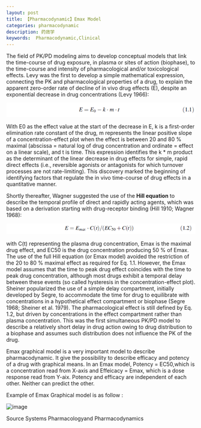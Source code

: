 ```yaml
---
layout: post
title: 【Pharmacodynamic】Emax Model
categories: pharmacodynamic
description: 药效学
keywords:  Pharmacodynamic,Clinical
---
```

The field of PK/PD modeling aims to develop conceptual models that link the time-course of drug exposure, in plasma or sites of action (biophase), to the time-course and intensity of pharmacological and/or toxicological effects. Levy was the first to develop a simple mathematical expression, connecting the PK and
pharmacological properties of a drug, to explain the apparent zero-order rate of decline of in vivo drug effects (E), despite an exponential decrease in drug concentrations (Levy 1966):

![](https://github.com/WenruiTan/Wr.github.io/blob/master/images/posts/pharmacodynamic/1.1.png?raw=true)

With E0 as the effect value at the start of the decrease in E, k is a first-order elimination rate constant of the drug, m represents the linear positive slope of a concentration-effect plot when the effect is between 20 and 80 % maximal (abscissa = natural log of drug concentration and ordinate = effect on a linear scale), and t is time. This expression identifies the k * m product as the determinant of the linear decrease in drug effects for simple, rapid direct effects (i.e., reversible agonists or antagonists for which turnover processes are not rate-limiting). This discovery marked the beginning of identifying factors that regulate the in vivo time-course of drug effects in a quantitative manner.


Shortly thereafter, Wagner suggested the use of the **Hill equation** to describe the temporal profile of direct and rapidly acting agents, which was based on a derivation starting with drug-receptor binding (Hill 1910; Wagner 1968):



![](https://github.com/WenruiTan/Wr.github.io/blob/master/images/posts/pharmacodynamic/1.2.png?raw=true)


with C(t) representing the plasma drug concentration, Emax is the maximal drug effect, and EC50 is the drug concentration producing 50 % of Emax. The use of the full Hill equation (or Emax model) avoided the restriction of the 20 to 80 % maximal effect as required for Eq. 1.1. However, the Emax model assumes that the time to peak drug effect coincides with the time to peak drug concentration, although most drugs exhibit a temporal delay between these events (so called hysteresis in the concentration-effect plot). Sheiner popularized the use of a simple delay compartment, initially developed by Segre, to accommodate the time for drug to equilibrate with concentrations in a hypothetical effect compartment or biophase (Segre 1968; Sheiner et al. 1979). The pharmacological effect is still defined by Eq. 1.2, but driven by concentrations in the effect compartment rather than plasma concentration. This was the first simultaneous PK/PD model to describe a relatively short delay in drug action owing to drug distribution to a biophase and assumes such distribution does not influence the PK of the drug.

Emax graphical model is a very important model to describe pharmacodynamic. It give the possibility to describe efficacy and potency of a drug with graphical means. In an Emax model, Potency = EC50,which is a concentration read from X-axis and Effeicacy = Emax, which is a dose response read from Y-aix. Potency and efficacy are independent of each other.  Neither can predict the other.

Example of Emax Graphical model is as follow :

<img width="430" alt="image" src="https://user-images.githubusercontent.com/69442517/191637489-5e614cad-204e-4469-a05a-a08b73ffba4c.png">





Source Systems Pharmacologyand Pharmacodynamics

